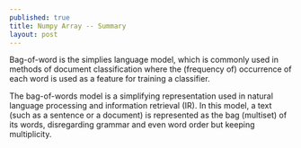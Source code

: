 ```yaml
---
published: true
title: Numpy Array -- Summary
layout: post
---
```

Bag-of-word is the simplies language model, which is commonly used in methods of document classification where the (frequency of) occurrence of each word is used as a feature for training a classifier. 

The bag-of-words model is a simplifying representation used in natural language processing and information retrieval (IR). In this model, a text (such as a sentence or a document) is represented as the bag (multiset) of its words, disregarding grammar and even word order but keeping multiplicity. 

